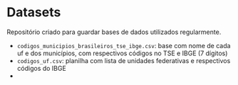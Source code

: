 # Datasets

Repositório criado para guardar bases de dados utilizados regularmente.

- `codigos_municipios_brasileiros_tse_ibge.csv`: base com nome de cada uf e dos municípios, com respectivos códigos no TSE e IBGE (7 dígitos)
- `codigos_uf.csv`: planilha com lista de unidades federativas e respectivos códigos do IBGE
- 
